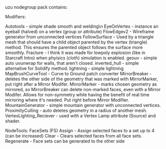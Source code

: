 uzu nodegroup pack contains:

Modifiers:

  Autotools - simple shade smooth and welding\n
  EyeOnVertex - instance an eyeball (halved) on a vertex (group or attribute)
  FlowEdgev2 - Wireframe generator from unconnected vertices
  FollowSurface - Used by a triangle mesh that should have a child object parented by the vertex (triangle) method. This ensures the parented object follows the surface more smoothly.
  Fracture - I think it was made for lowpoly explosion (like in Starcraft Intro) when phyisics (cloth) simulation is enabled.
  geouv - simple auto uvunwrap for walls, that aren't closed.
  inverted_hull - simple alternative for Solidify method.
  lightning - simple lightning
  MapBrushCurveTool - Curve to Ground patch converter
  MirrorBreaker - deletes the other side of the geometry that was marked with MirrorMarker, put right after a Mirror Modifer.
  MirrorMarker - marks chosen geometry as mirrored, so MirrorBreaker can delete non-marked faces, even with a Mirror Modifer. Allows for non-symmetry while having the benefit of real time mirroring where it's needed. Put right before Mirror Modifier.
  MountainGenerator - simple mountain generator with unconnected vertices.
  ProximityCulling - auto deletes geometry in a radius of another mesh. 
  VertexLighting_Reciever - used with a Vertex Lamp attribute (Source) and shader.

NodeTools:
  FaceSets (FS)
    Assign - Assign selected faces to a set up to 4 (can be increased)
    Clear - Clears selected faces from all face sets.
    Regenerate - Face sets can be generated to the other side
